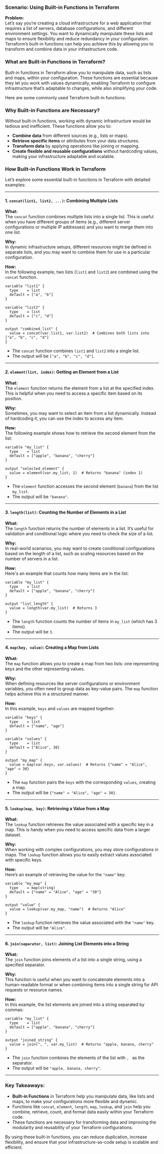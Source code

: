 ### Scenario: **Using Built-in Functions in Terraform**

**Problem:**  
Let’s say you’re creating a cloud infrastructure for a web application that requires a list of servers, database configurations, and different environment settings. You want to dynamically manipulate these lists and maps to ensure flexibility and reduce redundancy in your configuration. Terraform’s built-in functions can help you achieve this by allowing you to transform and combine data in your infrastructure code.

### **What are Built-in Functions in Terraform?**

Built-in functions in Terraform allow you to manipulate data, such as lists and maps, within your configuration. These functions are essential because they let you work with values dynamically, enabling Terraform to configure infrastructure that’s adaptable to changes, while also simplifying your code.

Here are some commonly used Terraform built-in functions:

### **Why Built-in Functions are Necessary?**

Without built-in functions, working with dynamic infrastructure would be tedious and inefficient. These functions allow you to:
- **Combine data** from different sources (e.g., lists or maps).
- **Retrieve specific items** or attributes from your data structures.
- **Transform data** by applying operations like joining or mapping.
- **Create flexible and reusable configurations** without hardcoding values, making your infrastructure adaptable and scalable.

### **How Built-in Functions Work in Terraform**

Let’s explore some essential built-in functions in Terraform with detailed examples:

---

#### **1. `concat(list1, list2, ...)`: Combining Multiple Lists**
**What:**  
The `concat` function combines multiple lists into a single list. This is useful when you have different groups of items (e.g., different server configurations or multiple IP addresses) and you want to merge them into one list.

**Why:**  
In dynamic infrastructure setups, different resources might be defined in separate lists, and you may want to combine them for use in a particular configuration.

**How:**  
In the following example, two lists (`list1` and `list2`) are combined using the `concat` function.

```hcl
variable "list1" {
  type    = list
  default = ["a", "b"]
}

variable "list2" {
  type    = list
  default = ["c", "d"]
}

output "combined_list" {
  value = concat(var.list1, var.list2)  # Combines both lists into ["a", "b", "c", "d"]
}
```
- The `concat` function combines `list1` and `list2` into a single list.  
- The output will be `["a", "b", "c", "d"]`.

---

#### **2. `element(list, index)`: Getting an Element from a List**
**What:**  
The `element` function returns the element from a list at the specified index. This is helpful when you need to access a specific item based on its position.

**Why:**  
Sometimes, you may want to select an item from a list dynamically. Instead of hardcoding it, you can use the index to access any item.

**How:**  
The following example shows how to retrieve the second element from the list:

```hcl
variable "my_list" {
  type    = list
  default = ["apple", "banana", "cherry"]
}

output "selected_element" {
  value = element(var.my_list, 1)  # Returns "banana" (index 1)
}
```
- The `element` function accesses the second element (`banana`) from the list `my_list`.
- The output will be `"banana"`.

---

#### **3. `length(list)`: Counting the Number of Elements in a List**
**What:**  
The `length` function returns the number of elements in a list. It’s useful for validation and conditional logic where you need to check the size of a list.

**Why:**  
In real-world scenarios, you may want to create conditional configurations based on the length of a list, such as scaling resources based on the number of servers in a list.

**How:**  
Here's an example that counts how many items are in the list:

```hcl
variable "my_list" {
  type    = list
  default = ["apple", "banana", "cherry"]
}

output "list_length" {
  value = length(var.my_list)  # Returns 3
}
```
- The `length` function counts the number of items in `my_list` (which has 3 items).
- The output will be `3`.

---

#### **4. `map(key, value)`: Creating a Map from Lists**
**What:**  
The `map` function allows you to create a map from two lists: one representing keys and the other representing values.

**Why:**  
When defining resources like server configurations or environment variables, you often need to group data as key-value pairs. The `map` function helps achieve this in a structured manner.

**How:**  
In this example, `keys` and `values` are mapped together:

```hcl
variable "keys" {
  type    = list
  default = ["name", "age"]
}

variable "values" {
  type    = list
  default = ["Alice", 30]
}

output "my_map" {
  value = map(var.keys, var.values)  # Returns {"name" = "Alice", "age" = 30}
}
```
- The `map` function pairs the `keys` with the corresponding `values`, creating a map.
- The output will be `{"name" = "Alice", "age" = 30}`.

---

#### **5. `lookup(map, key)`: Retrieving a Value from a Map**
**What:**  
The `lookup` function retrieves the value associated with a specific key in a map. This is handy when you need to access specific data from a larger dataset.

**Why:**  
When working with complex configurations, you may store configurations in maps. The `lookup` function allows you to easily extract values associated with specific keys.

**How:**  
Here’s an example of retrieving the value for the `"name"` key:

```hcl
variable "my_map" {
  type    = map(string)
  default = {"name" = "Alice", "age" = "30"}
}

output "value" {
  value = lookup(var.my_map, "name")  # Returns "Alice"
}
```
- The `lookup` function retrieves the value associated with the `"name"` key.
- The output will be `"Alice"`.

---

#### **6. `join(separator, list)`: Joining List Elements into a String**
**What:**  
The `join` function joins elements of a list into a single string, using a specified separator.

**Why:**  
This function is useful when you want to concatenate elements into a human-readable format or when combining items into a single string for API requests or resource names.

**How:**  
In this example, the list elements are joined into a string separated by commas:

```hcl
variable "my_list" {
  type    = list
  default = ["apple", "banana", "cherry"]
}

output "joined_string" {
  value = join(", ", var.my_list)  # Returns "apple, banana, cherry"
}
```
- The `join` function combines the elements of the list with `, ` as the separator.
- The output will be `"apple, banana, cherry"`.

---

### **Key Takeaways:**

- **Built-in Functions** in Terraform help you manipulate data, like lists and maps, to make your configurations more flexible and dynamic.
- Functions like `concat`, `element`, `length`, `map`, `lookup`, and `join` help you combine, retrieve, count, and format data easily within your Terraform code.
- These functions are necessary for transforming data and improving the modularity and reusability of your Terraform configurations.

By using these built-in functions, you can reduce duplication, increase flexibility, and ensure that your infrastructure-as-code setup is scalable and efficient.